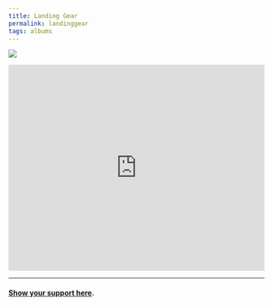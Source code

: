```yaml
---
title: Landing Gear
permalink: landinggear
tags: albums
---
```


![](https://dl.dropboxusercontent.com/s/r34s4n8h4i1yz7p/00.Landing%20Gear.jpg)

<iframe style="border: 0; width: 100%; height: 406px;" src="https://bandcamp.com/EmbeddedPlayer/album=3470011449/size=large/bgcol=ffffff/linkcol=479db1/artwork=none/transparent=true/" seamless><a href="http://nashp.bandcamp.com/album/landing-gear">Landing Gear by nashp</a></iframe>

---- 

#### [Show your support here][1].

[1]:	money